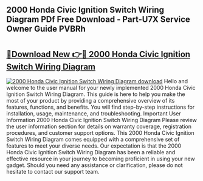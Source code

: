 ## 2000 Honda Civic Ignition Switch Wiring Diagram PDf Free Download - Part-U7X Service Owner Guide PVBRh

# <h2><a href="http://dfqetu.blite.top/?on=2000+Honda+Civic+Ignition+Switch+Wiring+Diagram">🔗Download New 👉🔴 2000 Honda Civic Ignition Switch Wiring Diagram</a></h2>

[![2000 Honda Civic Ignition Switch Wiring Diagram download](https://i.imgur.com/lujVjoI.png)](http://dfqetu.blite.top/?on=2000+Honda+Civic+Ignition+Switch+Wiring+Diagram)
Hello and welcome to the user manual for your newly implemented 2000 Honda Civic Ignition Switch Wiring Diagram. This guide is here to help you make the most of your product by providing a comprehensive overview of its features, functions, and benefits. You will find step-by-step instructions for installation, usage, maintenance, and troubleshooting. Important User Information 2000 Honda Civic Ignition Switch Wiring Diagram Please review the user information section for details on warranty coverage, registration procedures, and customer support options. This 2000 Honda Civic Ignition Switch Wiring Diagram comes equipped with a comprehensive set of features to meet your diverse needs. Our expectation is that the 2000 Honda Civic Ignition Switch Wiring Diagram has been a reliable and effective resource in your journey to becoming proficient in using your new gadget. Should you need any assistance or clarification, please do not hesitate to contact our support team.
